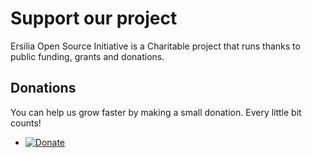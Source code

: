 # Support our project

Ersilia Open Source Initiative is a Charitable project that runs thanks to public funding, grants and donations.

## Donations

You can help us grow faster by making a small donation. Every little bit counts!
* [![Donate](https://img.shields.io/badge/Donate-PayPal-green.svg)](https://www.paypal.com/uk/fundraiser/charity/4145012)
